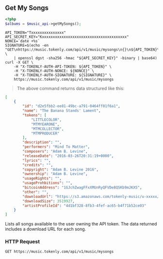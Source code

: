 ## Get My Songs


```php
<?php
$albums = $music_api->getMySongs();
```

```shell
API_TOKEN="Txxxxxxxxxxxxxxx"
API_SECRET_KEY="Kxxxxxxxxxxxxxxxxxxxxxxxxxxxxxxxxxxxxxxx"
NONCE=`date +%s`
SIGNATURE=$(echo -en "GET\nhttps://music.tokenly.com/api/v1/music/mysongs\n{}\n${API_TOKEN}\n${NONCE}" \
    | openssl dgst -sha256 -hmac "${API_SECRET_KEY}" -binary | base64)
curl -X GET \
    -H "X-TOKENLY-AUTH-API-TOKEN: ${API_TOKEN}" \
    -H "X-TOKENLY-AUTH-NONCE: ${NONCE}" \
    -H "X-TOKENLY-AUTH-SIGNATURE: ${SIGNATURE}" \
    https://music.tokenly.com/api/v1/music/mysongs
```

> The above command returns data structured like this:

```json
[
    {
        "id": "d2e5fbb2-ee81-49bc-a791-0464ff01f6a1",
        "name": "The Banana Stands' Lament",
        "tokens": [
            "LITTLECOLOR",
            "MTMYEARONE",
            "MTMCOLLECTOR",
            "MTMPRODUCER"
        ],
        "description": "",
        "performers": "Mind To Matter",
        "composers": "Adam B. Levine",
        "releaseDate": "2016-03-26T20:31:19+0000",
        "lyrics": "",
        "credits": "",
        "copyright": "Adam B. Levine 2016",
        "ownership": "Adam B. Levine",
        "usageRights": "",
        "usageProhbitions": "",
        "bitcoinAddress": "1GJchZwagFFxXMUnRyQFVDe8QSKb9mJKXS",
        "other": "",
        "downloadUrl": "https://s3.amazonaws.com/tokenly-music/u-xxxxx/a-xxxxx/s-xxxxx/xxxxx.mp3",
        "downloadSize": 3519927,
        "artistProfileId": "4d1bf328-8fb3-4fef-ac65-b4f71b52ce03"
    }
]
```

Lists all songs available to the user owning the API token.  The data returned includes a download URL for each song.

### HTTP Request

`GET https://music.tokenly.com/api/v1/music/mysongs`


